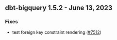 ## dbt-bigquery 1.5.2 - June 13, 2023

### Fixes

- test foreign key constraint rendering ([#7512](https://github.com/dbt-labs/dbt-bigquery/issues/7512))
